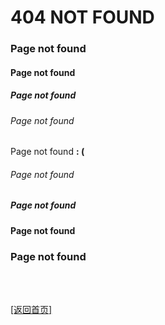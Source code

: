 # 404 NOT FOUND

### Page not found

#### Page not found

##### Page not found

###### Page not found

Page not found    **: (**

###### Page not found

##### Page not found

#### Page not found

### Page not found

<br>

<br>

[[返回首页]](index.md)
